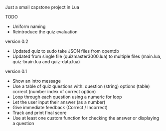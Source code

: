 Just a small capstone project in Lua

TODO
- Uniform naming
- Reintroduce the quiz evaluation

version 0.2
- Updated quiz to sudo take JSON files from opentdb
- Updated from single file (quizmaster3000.lua) to multiple
    files (main.lua, quiz-brain.lua and quiz-data.lua)

version 0.1
- Show an intro message
- Use a table of quiz questions with:
    question (string)
    options (table)
    correct (number index of correct option)
- Loop through each question using a numeric for loop
- Let the user input their answer (as a number)
- Give immediate feedback (Correct / Incorrect)
- Track and print final score
- Use at least one custom function for checking the answer or displaying a question
